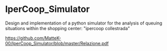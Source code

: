 # IperCoop_Simulator
Design and implementation of a python simulator for the analysis of queuing situations within the shopping center: "ipercoop collestrada"

https://github.com/MatteK-00/IperCoop_Simulator/blob/master/Relazione.pdf
